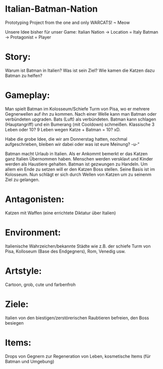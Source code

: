 # Italian-Batman-Nation
Prototyping Project from the one and only  WARCATS! ~ Meow

Unsere Idee bisher für unser Game:
Italian Nation -> Location = Italy
Batman -> Protagonist = Player

# Story:
Warum ist Batman in Italien? Was ist sein Ziel? Wie kamen die Katzen dazu Batman zu helfen?

# Gameplay: 
Man spielt Batman im Kolosseum/Schiefe Turm von Pisa, wo er mehrere Gegnerwellen auf ihn zu kommen. Nach einer Welle kann man Batman oder verbündeten upgraden. Bats (Luft) als verbündeten. Batman kann schlagen (Hauptangriff) und ein Bumerang (mit Cooldown) schmeißen. Klassische 3 Leben oder 10? 9 Leben wegen Katze + Batman = 10? xD. 

Habe die grobe Idee, die wir am Donnerstag hatten, nochmal aufgeschrieben, bleiben wir dabei oder was ist eure Meinung? -u-"

Batman macht Urlaub in Italien. Als er Ankommt bemerkt er das Katzen ganz Italien Übernommen haben. Menschen werden versklavt und Kinder werden als Haustiere gehalten. Batman ist gezwungen zu Handeln. Um allem ein Ende zu setzen will er den Katzen Boss stellen. Seine Basis ist im Kolosseum. Nun schlägt er sich durch Wellen von Katzen um zu seinenm Ziel zu gelangen.

# Antagonisten:
Katzen mit Waffen (eine errichtete Diktatur über Italien)

# Environment:
Italienische Wahrzeichen/bekannte Städte wie z.B. der schiefe Turm von Pisa, Kolloseum (Base des Endgegners), Rom, Venedig usw.

# Artstyle:
Cartoon, grob, cute und farbenfroh

# Ziele:
Italien von den biestigen/zerstörerischen Raubtieren befreien, den Boss besiegen

# Items:
Drops von Gegnern zur Regeneration von Leben, kosmetische Items (für Batman und Umgebung) 

